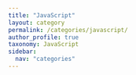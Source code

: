 ```yaml
---
title: "JavaScript"
layout: category
permalink: /categories/javascript/
author_profile: true
taxonomy: JavaScript
sidebar:
  nav: "categories"
---
```

